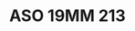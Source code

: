 ---
title: ASO 19MM 213
date: 
draft: false

# descripcion
description : Anillo de plata 925.

materials: Plata 928

color: 

dimensions: 19mm diámetro

code: 05-23-1602

type: "Anillos"

categories: []

price: $6.450,00

price_eftvo: $5.480,00

# Images
# first image will be shown in the product page
images:
  # - image: "images/path_to_image"
  # La ubicacion de las imagenes es imagenes/Anillos/Anillos.Solo Plata/05-23-1602-aso-19mm-213
  - image: "./images/anillos/solo_plata/05-23-1602-aso-19mm-213.jpg"
---